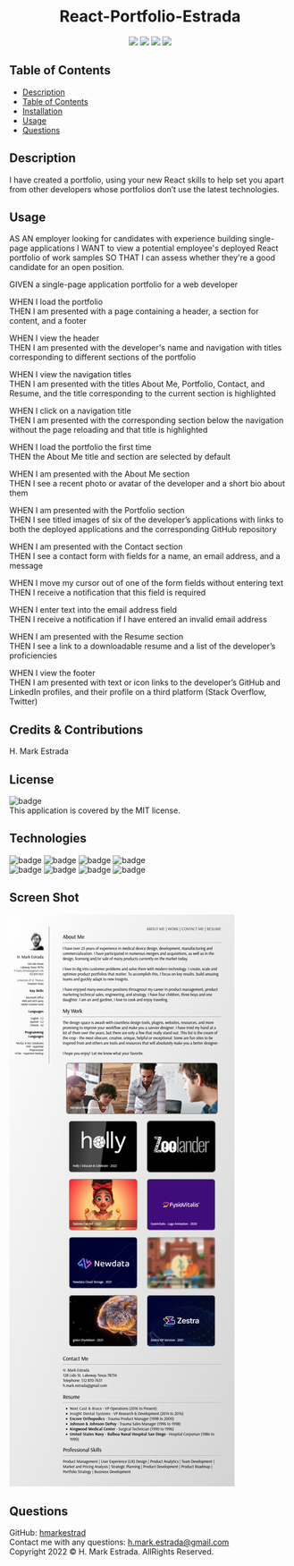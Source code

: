 <h1 align="center">React-Portfolio-Estrada</h1>

<p align="center">
<img src="https://img.shields.io/github/repo-size/hmarkestrad/React-Portfolio-Estrada" />
<img src="https://img.shields.io/github/languages/top/hmarkestrad/React-Portfolio-Estrada"  />
<img src="https://img.shields.io/github/issues/hmarkestrad/React-Portfolio-Estrada" />
<img src="https://img.shields.io/github/last-commit/hmarkestrad/React-Portfolio-Estrada" >
</p>
  
## Table of Contents
- [Description](#description)
- [Table of Contents](#table-of-contents)
- [Installation](#installation)
- [Usage](#usage)
- [Questions](#questions)
  
## Description
 I have created a portfolio, using your new React skills to help set you apart from other developers whose portfolios don’t use the latest technologies.
  
## Usage
AS AN employer looking for candidates with experience building single-page applications I WANT to view a potential employee's deployed React portfolio of work samples SO THAT I can assess whether they're a good candidate for an open position.
  
GIVEN a single-page application portfolio for a web developer  
  
WHEN I load the portfolio  
THEN I am presented with a page containing a header, a section for content, and a footer  
  
WHEN I view the header  
THEN I am presented with the developer's name and navigation with titles corresponding to different sections of the portfolio  
  
WHEN I view the navigation titles  
THEN I am presented with the titles About Me, Portfolio, Contact, and Resume, and the title corresponding to the current section is highlighted  
  
WHEN I click on a navigation title  
THEN I am presented with the corresponding section below the navigation without the page reloading and that title is highlighted  
  
WHEN I load the portfolio the first time  
THEN the About Me title and section are selected by default  
  
WHEN I am presented with the About Me section  
THEN I see a recent photo or avatar of the developer and a short bio about them  
  
WHEN I am presented with the Portfolio section  
THEN I see titled images of six of the developer’s applications with links to both the deployed applications and the corresponding GitHub repository  
  
WHEN I am presented with the Contact section  
THEN I see a contact form with fields for a name, an email address, and a message  
  
WHEN I move my cursor out of one of the form fields without entering text  
THEN I receive a notification that this field is required  
  
WHEN I enter text into the email address field  
THEN I receive a notification if I have entered an invalid email address  
  
WHEN I am presented with the Resume section  
THEN I see a link to a downloadable resume and a list of the developer’s proficiencies  
  
WHEN I view the footer  
THEN I am presented with text or icon links to the developer’s GitHub and LinkedIn profiles, and their profile on a third platform (Stack Overflow, Twitter)  
  
## Credits & Contributions
H. Mark Estrada
  
## License
![badge](https://img.shields.io/badge/license-MIT-brightgreen)<br>
This application is covered by the MIT license. 
  
## Technologies
![badge](https://img.shields.io/badge/Javascript-blue)
![badge](https://img.shields.io/badge/jQuery-blue)
![badge](https://img.shields.io/badge/-node.js-blue)
![badge](https://img.shields.io/badge/-inquirer-blue)</br>
![badge](https://img.shields.io/badge/-screencastify-blue)
![badge](https://img.shields.io/badge/-json-blue)
![badge](https://img.shields.io/badge/-html5-blue)
![badge](https://img.shields.io/badge/-css-blue)
  
## Screen Shot
![React-Portfolio-Estrada](https://github.com/hmarkestrad/React-Portfolio-Estrada/blob/7355673a46a90c30b24dfc9eed71ee066dba4552/assets/images/Screenshot.jpg)
  
## Questions
GitHub: [hmarkestrad](https://github.com/hmarkestrad)<br>
Contact me with any questions: h.mark.estrada@gmail.com<br>
Copyright 2022 © H. Mark Estrada. AllRights Reserved.<br>